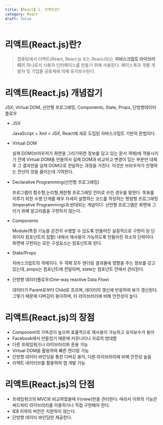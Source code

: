 ```yaml
---
title: [React] 1. 리액트란?
category: React
draft: false
---
```


# 리액트(React.js)란?

> 컴퓨팅에서 리액트(React, React.js 또는 ReactJS)는 **자바스크립트 라이브러리**의 하나로서 사용자 인터페이스를 만들기 위해 사용된다. 페이스북과 개별 개발자 및 기업들 공동체에 의해 유지보수된다.

# 리액트(React.js) 개념잡기

JSX, Virtual DOM, 선언형 프로그래밍, Components, State, Props, 단방향데이터플로우

- JSX

  JavaScript + Xml = JSX, React에 새로 도입된 자바스크립트 기반의 문법이다.

- Virtual DOM

  실제 DOM(브러우저가 화면을 그리기위한 정보를 담고 있는 문서 객체)에 적용시키기 전에 Virtual DOM을 만들어서 실제 DOM과 비교하고 변경이 있는 부분만 대체후 그 결과만을 실제 DOM으로 전달하는 과정을 거친다. 이것은 브라우저가 진행하는 연산의 양을 줄이는데 기여한다.

- Declarative Programming(선언형 프로그래밍)

  프로그램이 함수형,논리형,제한형 프로그래밍 언어로 쓰인 경우를 말한다. 목표를 이루기 위한 수행 단계를 매우 자세히 설명하는 코드를 작성하는 명령형 프로그래밍(Imperative Programming)과 반대되는 개념이다. 선언형 프로그램은 화면에 그리기 위해 알고리즘을 구현하지 않는다.

- Components

  Module(특정 기능을 온전히 수행할 수 있도록 만들어진 실질적으로 구현이 된 단위이자 컴포넌트의 집합) 내에서 재사용이 가능하도록 만들어진 최소의 단위이다. 화면에 구현되는 모든 구성요소는 컴포넌트화 된다.

- State/Props

  자바스크립트의 객체이다. 두 객체 모두 렌더링 결과물에 영향을 주는 정보를 갖고 있는데, props는 컴포넌트에 전달되며, state는 컴포넌트 안에서 관리된다.

- 단방향 데이터플로우(One-way reactive Data Flow)

  데이터가 Parent로부터 Child로 흐르며, 데이터의 갱신에 반응하여 뷰가 갱신된다. 그렇기 때문에 디버깅이 용이하며, 타 라이브러리에 비해 안전성이 높다.

# 리액트(React.js)의 장점

- Component의 가독성이 높으며 효율적으로 재사용이 가능하고 유지보수가 용이
- Facebook에서 만들었기 때문에 커뮤니티나 자료의 방대함
- 다른 프레임워크나 라이브러리와 혼용 가능
- Virtual DOM을 활용하여 빠른 렌더링 가능
- 단방향 데이터 바인딩을 통한 디버깅 용이, 다른 라이브러리에 비해 안전성 높음
- 리액트 네이티브를 활용하여 앱 개발 가능

# 리액트(React.js)의 단점

- 프레임워크의 MVC와 비교하였을때 V(view)만을 관리한다. 따라서 이와의 기능은 써드파티 라이브러리를 이용하거나 직접 구현해야 한다.
- IE8 이하의 버전은 지원하지 않는다.
- 단방향 데이터 바인딩만 제공한다.
